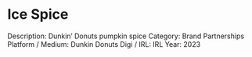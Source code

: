 # Ice Spice

Description: Dunkin’ Donuts pumpkin spice 
Category: Brand Partnerships
Platform / Medium: Dunkin Donuts
Digi / IRL: IRL
Year: 2023